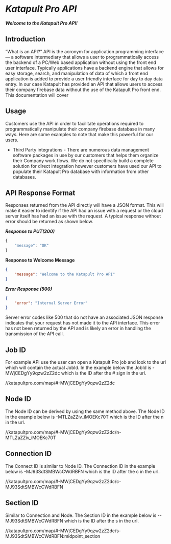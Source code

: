 # ***Katapult Pro API***
***Welcome to the Katapult Pro API!***

## Introduction
“What is an API?” API is the acronym for application programming interface — a software intermediary that allows a user to programmatically access the backend of a PC/Web based application without using the front end user interface. Typically applications have a backend engine that allows for easy storage, search, and manipulation of data of which a front end application is added to provide a user friendly interface for day to day data entry. In our case Katapult has provided an API that allows users to access their company firebase data without the use of the Katapult Pro front end. This documentation will cover 

## Usage
Customers use the API in order to facilitate operations required to programmatically manipulate their company firebase database in many ways. Here are some examples to note that make this powerful for our users. 
* Third Party integrations - There are numerous data management software packages in use by our customers that helps them organize their Company work flows. We do not specifically build a complete solution for direct integration however customers have used our API to populate their Katapult Pro database with information from other databases.

## API Response Format
Responses returned from the API directly will have a JSON format. This will make it easier to identify if the API had an issue with a request or the cloud server itself has had an issue with the request. A typical response without error should be returned as shown below.

***Response to PUT(200)***
```javascript
{
    "message": "OK"
}
```
**Response to Welcome Message**
```json
{
    "message": "Welcome to the Katapult Pro API"
}
```
***Error Response (500)***
```json
{
    "error": "Internal Server Error"
}
```
Server error codes like 500 that do not have an associated JSON response indicates that your request has not made it to the API interface. This error has not been returned by the API and is likely an error in handling the transmission of the API call.

## Job ID
For example API use the user can open a Katapult Pro job and look to the url which will contain the actual JobId. In the example below the JobId is -MWjCEDgYy9qzw2zZ2dc which is the ID after the # sign in the url.

//katapultpro.com/map/#-MWjCEDgYy9qzw2zZ2dc

## Node ID
The Node ID can be derived by using the same method above. The Node ID in the example below is -MTLZaZZiv_iMOEKc70T which is the ID after the n in the url.

//katapultpro.com/map/#-MWjCEDgYy9qzw2zZ2dc/n-MTLZaZZiv_iMOEKc70T

## Connection ID
The Connect ID is similar to Node ID. The Connection ID in the example below is -MJ93SdtSMBWcCWdRBFN which is the ID after the c in the url.

//katapultpro.com/map/#-MWjCEDgYy9qzw2zZ2dc/c-MJ93SdtSMBWcCWdRBFN

## Section ID
Similar to Connection and Node. The Section ID in the example below is --MJ93SdtSMBWcCWdRBFN which is the ID after the s in the url.

//katapultpro.com/map/#-MWjCEDgYy9qzw2zZ2dc/s-MJ93SdtSMBWcCWdRBFN:midpoint_section

<!-- # Version Specific Documentation
- [Katapult Pro API V1](https://github.com/KatapultMakerspace/InternWiki/blob/main/Setup_Codespaces.md).

- [Katapult Pro API V2](https://github.com/KatapultMakerspace/InternWiki/blob/main/Git_branch%20and%20pull%20request%20guide.md). -->
